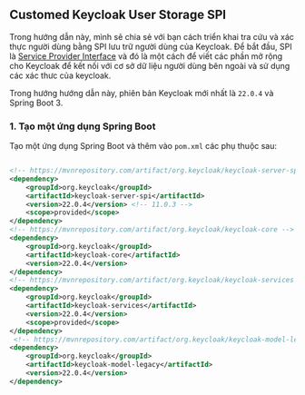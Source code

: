 ## Customed Keycloak User Storage SPI

Trong hướng dẫn này, mình sẽ chia sẻ với bạn cách triển khai tra cứu và xác thực người dùng bằng SPI lưu trữ người dùng của Keycloak. Để bắt đầu, SPI là [Service Provider Interface](https://access.redhat.com/documentation/en-us/red_hat_single_sign-on/7.6/html/server_developer_guide/user-storage-spi#provider_interfaces) và đó là một cách để viết các phần mở rộng cho Keycloak để kết nối với cơ sở dữ liệu người dùng bên ngoài và sử dụng các xác thưc của keycloak.

Trong hướng hướng dẫn này, phiên bản Keycloak mới nhất là `22.0.4` và Spring Boot 3.

### 1. Tạo một ứng dụng Spring Boot

Tạo một ứng dụng Spring Boot và thêm vào `pom.xml` các phụ thuộc sau:

```xml

<!-- https://mvnrepository.com/artifact/org.keycloak/keycloak-server-spi -->
<dependency>
    <groupId>org.keycloak</groupId>
    <artifactId>keycloak-server-spi</artifactId>
    <version>22.0.4</version> <!-- 11.0.3 -->
    <scope>provided</scope>
</dependency>
<!-- https://mvnrepository.com/artifact/org.keycloak/keycloak-core -->
<dependency>
    <groupId>org.keycloak</groupId>
    <artifactId>keycloak-core</artifactId>
    <version>22.0.4</version>
</dependency>
<!-- https://mvnrepository.com/artifact/org.keycloak/keycloak-services -->
<dependency>
    <groupId>org.keycloak</groupId>
    <artifactId>keycloak-services</artifactId>
    <version>22.0.4</version>
    <scope>provided</scope>
</dependency>
 <!-- https://mvnrepository.com/artifact/org.keycloak/keycloak-model-legacy -->
<dependency>
    <groupId>org.keycloak</groupId>
    <artifactId>keycloak-model-legacy</artifactId>
    <version>22.0.4</version>
</dependency>
```

